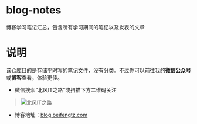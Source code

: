 # blog-notes
博客学习笔记汇总，包含所有学习期间的笔记以及发表的文章

# 说明

该仓库目的是存储平时写的笔记文件，没有分类。不过你可以前往我的**微信公众号**或**博客**查看，体验更佳。

* 微信搜索“北风IT之路”或扫描下方二维码关注
> ![北风IT之路](../Java-Interview-experience/photo/公众号.png)

* 博客地址：[blog.beifengtz.com](http://blog.beifengtz.com)